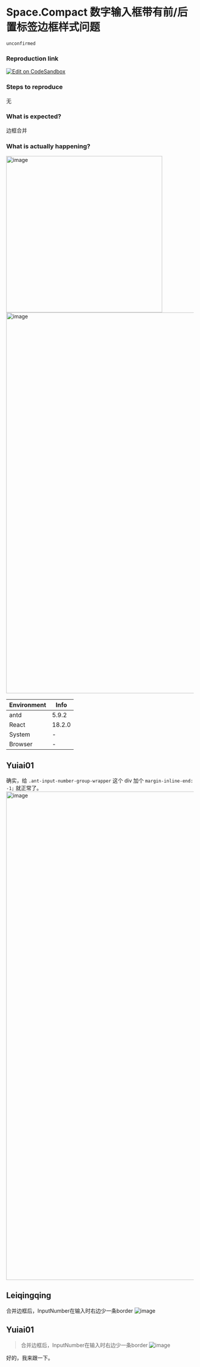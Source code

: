 # Space.Compact 数字输入框带有前/后置标签边框样式问题

`unconfirmed`

### Reproduction link

[![Edit on CodeSandbox](https://codesandbox.io/static/img/play-codesandbox.svg)](https://codesandbox.io/s/space-compact-shu-zi-shu-ru-kuang-dai-you-qian-hou-zhi-biao-qian-bian-kuang-yang-shi-wen-ti-wfrkq8?file=/src/App.js)

### Steps to reproduce

无

### What is expected?

边框合并

### What is actually happening?

<img width="419" alt="image" src="https://github.com/ant-design/ant-design/assets/5070722/e7dbbdf8-39f6-4fe0-990a-024c68065b80">

<img width="1020" alt="image" src="https://github.com/ant-design/ant-design/assets/5070722/9e71b593-874b-4ca9-9ca6-7ed7a426f826">

| Environment | Info   |
| ----------- | ------ |
| antd        | 5.9.2  |
| React       | 18.2.0 |
| System      | -      |
| Browser     | -      |

<!-- generated by ant-design-issue-helper. DO NOT REMOVE -->

## Yuiai01

确实，给 `.ant-input-number-group-wrapper` 这个 div 加个 `margin-inline-end: -1;` 就正常了。
<img width="1308" alt="image" src="https://github.com/ant-design/ant-design/assets/112228030/d1bf91bf-a6aa-44a0-a968-989bf0556fae">

## Leiqingqing

合并边框后，InputNumber在输入时右边少一条border
![image](https://github.com/ant-design/ant-design/assets/83442605/10046eb7-f782-4551-94d1-2b4b2cc48406)

## Yuiai01

> 合并边框后，InputNumber在输入时右边少一条border ![image](https://user-images.githubusercontent.com/83442605/274815732-10046eb7-f782-4551-94d1-2b4b2cc48406.png)

好的，我来跟一下。
